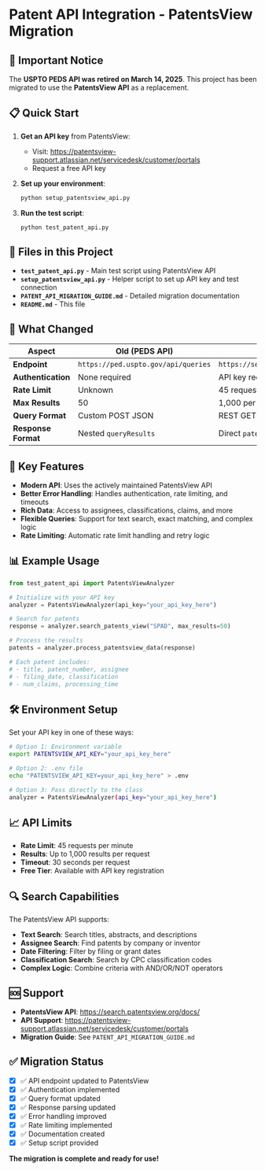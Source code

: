 # Patent API Integration - PatentsView Migration

## 🚨 Important Notice

The **USPTO PEDS API was retired on March 14, 2025**. This project has been migrated to use the **PatentsView API** as a replacement.

## 📋 Quick Start

1. **Get an API key** from PatentsView:
   - Visit: https://patentsview-support.atlassian.net/servicedesk/customer/portals
   - Request a free API key

2. **Set up your environment**:
   ```bash
   python setup_patentsview_api.py
   ```

3. **Run the test script**:
   ```bash
   python test_patent_api.py
   ```

## 📁 Files in this Project

- **`test_patent_api.py`** - Main test script using PatentsView API
- **`setup_patentsview_api.py`** - Helper script to set up API key and test connection
- **`PATENT_API_MIGRATION_GUIDE.md`** - Detailed migration documentation
- **`README.md`** - This file

## 🔧 What Changed

| Aspect | Old (PEDS API) | New (PatentsView API) |
|--------|----------------|----------------------|
| **Endpoint** | `https://ped.uspto.gov/api/queries` | `https://search.patentsview.org/api/v1/patent` |
| **Authentication** | None required | API key required |
| **Rate Limit** | Unknown | 45 requests/minute |
| **Max Results** | 50 | 1,000 per request |
| **Query Format** | Custom POST JSON | REST GET with JSON params |
| **Response Format** | Nested `queryResults` | Direct `patents` array |

## 🚀 Key Features

- **Modern API**: Uses the actively maintained PatentsView API
- **Better Error Handling**: Handles authentication, rate limiting, and timeouts
- **Rich Data**: Access to assignees, classifications, claims, and more
- **Flexible Queries**: Support for text search, exact matching, and complex logic
- **Rate Limiting**: Automatic rate limit handling and retry logic

## 📊 Example Usage

```python
from test_patent_api import PatentsViewAnalyzer

# Initialize with your API key
analyzer = PatentsViewAnalyzer(api_key="your_api_key_here")

# Search for patents
response = analyzer.search_patents_view("SPAD", max_results=50)

# Process the results
patents = analyzer.process_patentsview_data(response)

# Each patent includes:
# - title, patent_number, assignee
# - filing_date, classification
# - num_claims, processing_time
```

## 🛠️ Environment Setup

Set your API key in one of these ways:

```bash
# Option 1: Environment variable
export PATENTSVIEW_API_KEY="your_api_key_here"

# Option 2: .env file
echo "PATENTSVIEW_API_KEY=your_api_key_here" > .env

# Option 3: Pass directly to the class
analyzer = PatentsViewAnalyzer(api_key="your_api_key_here")
```

## 📈 API Limits

- **Rate Limit**: 45 requests per minute
- **Results**: Up to 1,000 results per request
- **Timeout**: 30 seconds per request
- **Free Tier**: Available with API key registration

## 🔍 Search Capabilities

The PatentsView API supports:
- **Text Search**: Search titles, abstracts, and descriptions
- **Assignee Search**: Find patents by company or inventor
- **Date Filtering**: Filter by filing or grant dates
- **Classification Search**: Search by CPC classification codes
- **Complex Logic**: Combine criteria with AND/OR/NOT operators

## 🆘 Support

- **PatentsView API**: https://search.patentsview.org/docs/
- **API Support**: https://patentsview-support.atlassian.net/servicedesk/customer/portals
- **Migration Guide**: See `PATENT_API_MIGRATION_GUIDE.md`

## ✅ Migration Status

- [x] ✅ API endpoint updated to PatentsView
- [x] ✅ Authentication implemented
- [x] ✅ Query format updated
- [x] ✅ Response parsing updated
- [x] ✅ Error handling improved
- [x] ✅ Rate limiting implemented
- [x] ✅ Documentation created
- [x] ✅ Setup script provided

**The migration is complete and ready for use!** 
